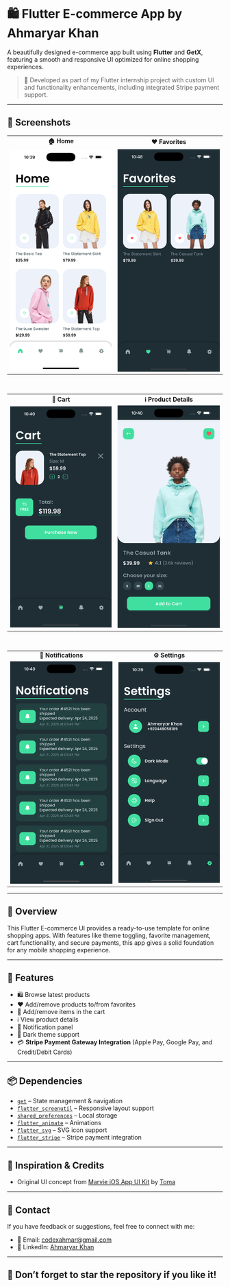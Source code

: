 # 🛍️ Flutter E-commerce App by Ahmaryar Khan

A beautifully designed e-commerce app built using **Flutter** and **GetX**, featuring a smooth and responsive UI optimized for online shopping experiences.

> 🚀 Developed as part of my Flutter internship project with custom UI and functionality enhancements, including integrated Stripe payment support.

---

## 📸 Screenshots

<table>
  <tr>
    <td align="center"><b>🏠 Home</b></td>
    <td align="center"><b>❤️ Favorites</b></td>
  </tr>
  <tr>
    <td><img src="Screenshots/homescreen.png" width="250"/></td>
    <td><img src="Screenshots/favouritescreen.png" width="250"/></td>
  </tr>
</table>

<br/>

<table>
  <tr>
    <td align="center"><b>🛒 Cart</b></td>
    <td align="center"><b>ℹ️ Product Details</b></td>
  </tr>
  <tr>
    <td><img src="Screenshots/cart.png" width="250"/></td>
    <td><img src="Screenshots/productdetail.png" width="250"/></td>
  </tr>
</table>

<br/>

<table>
  <tr>
    <td align="center"><b>🔔 Notifications</b></td>
    <td align="center"><b>⚙️ Settings</b></td>
  </tr>
  <tr>
    <td><img src="Screenshots/notificationscreen.png" width="250"/></td>
    <td><img src="Screenshots/settingsscreen.png" width="250"/></td>
  </tr>
</table>

---

## 📙 Overview

This Flutter E-commerce UI provides a ready-to-use template for online shopping apps. With features like theme toggling, favorite management, cart functionality, and secure payments, this app gives a solid foundation for any mobile shopping experience.

---

## 🧩 Features

- 🛍️ Browse latest products  
- ❤️ Add/remove products to/from favorites  
- 🛒 Add/remove items in the cart  
- ℹ️ View product details  
- 🔔 Notification panel  
- 🌙 Dark theme support  
- 💳 **Stripe Payment Gateway Integration** (Apple Pay, Google Pay, and Credit/Debit Cards)

---

## 📦 Dependencies

- [`get`](https://pub.dev/packages/get) – State management & navigation  
- [`flutter_screenutil`](https://pub.dev/packages/flutter_screenutil) – Responsive layout support  
- [`shared_preferences`](https://pub.dev/packages/shared_preferences) – Local storage  
- [`flutter_animate`](https://pub.dev/packages/flutter_animate) – Animations  
- [`flutter_svg`](https://pub.dev/packages/flutter_svg) – SVG icon support  
- [`flutter_stripe`](https://pub.dev/packages/flutter_stripe) – Stripe payment integration  

---

## 🔗 Inspiration & Credits

- Original UI concept from [Marvie iOS App UI Kit](https://dribbble.com/shots/10904459-Marvie-iOS-App-UI-Kit-Dark-Theme) by [Toma](https://dribbble.com/WastingMyTime)  

---

## 💌 Contact

If you have feedback or suggestions, feel free to connect with me:

- 📧 Email: codexahmar@gmail.com  
- 💼 LinkedIn: [Ahmaryar Khan](https://www.linkedin.com/in/ahmaryarkhan)

---

## 🌟 Don’t forget to star the repository if you like it!
